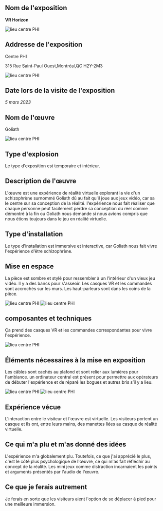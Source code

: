 <h2>Nom de l'exposition</h2>

<strong> VR Horizon </strong>


![lieu centre PHI](img_visite-individuelle/vr_horizons.jpg)

<h2>Addresse de l'exposition</h2>
<p>Centre PHI

315 Rue Saint-Paul Ouest,Montréal,QC H2Y-2M3</p>


![lieu centre PHI](img_visite-individuelle/lieux.jpg)

<h2>Date lors de la visite de l'exposition</h2>

<em> 5 mars 2023</em>

<h2>Nom de l'œuvre</h2>

<p>Goliath</p>

![lieu centre PHI](img_visite-individuelle/cartel_goliath.jpg)

<h2>Type d'explosion</h2>


<p>Le type d'exposition est temporaire et intérieur.</p>

<h2>Description de l'œuvre</h2>


<p>L'œuvre est une expérience de réalité virtuelle explorant la vie d'un schizophrène surnommé Goliath dû au fait qu'il joue aux jeux vidéo, car sa le centre sur sa conception de la réalité. l'expérience nous fait réaliser que chaque personne peut facilement perdre sa conception du réel comme démontré à la fin ou Goliath nous demande si nous avions compris que nous étions toujours dans le jeu en réalité virtuelle.</p>

<h2>Type d'installation</h2>

<p>Le type d'installation est immersive et interactive, car Goliath nous fait vivre l'expérience d'être schizophrène.</p>


<h2>Mise en espace</h2>

<p>La pièce est sombre et stylé pour ressembler à un l'intérieur d'un vieux jeu vidéo. Il y a des bancs pour s'asseoir. Les casques VR et les commandes sont accrochés sur les murs. Les haut-parleurs sont dans les coins de la pièce.</p>

![lieu centre PHI](img_visite-individuelle/description-de_la_piece.jpg) ![lieu centre PHI](img_visite-individuelle/equipement3.jpg)

<h2>composantes et techniques</h2>

<p>Ça prend des casques VR et les commandes correspondantes pour vivre l'expérience.</p>

![lieu centre PHI](img_visite-individuelle/equipement2.jpg)

<h2>Éléments nécessaires à la mise en exposition</h2>

<p>Les câbles sont cachés au plafond et sont relier aux lumières pour l'ambiance. un ordinateur central est présent pour permettre aux opérateurs de débuter l'expérience et de réparé les bogues et autres bris s’il y a lieu.</p>

![lieu centre PHI](img_visite-individuelle/equipement.jpg) ![lieu centre PHI](img_visite-individuelle/details_branchements.jpg)

<h2>Expérience vécue</h2>

<p>L'interaction entre le visiteur et l'œuvre est virtuelle. Les visiteurs portent un casque et ils ont, entre leurs mains, des manettes liées au casque de réalité virtuelle.</p>

<h2>Ce qui m'a plu et m'as donné des idées</h2>

<p>L'expérience m'a globalement plu. Toutefois, ce que j'ai apprécié le plus, c'est le côté plus psychologique de l'œuvre, ce qui m'as fait réfléchir au concept de la réalité. Les mini jeux comme distraction incarnaient les points et arguments présentés par l'audio de l'œuvre.</p>

<h2>Ce que je ferais autrement</h2>

<p>Je ferais en sorte que les visiteurs aient l'option de se déplacer à pied pour une meilleure immersion.</p>


